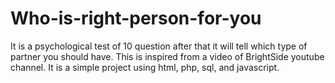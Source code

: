 # Who-is-right-person-for-you
It is a psychological test of 10 question after that it will tell which type of partner you should have. This is inspired from a video of BrightSide youtube channel. It is a simple project using html, php, sql, and javascript.
